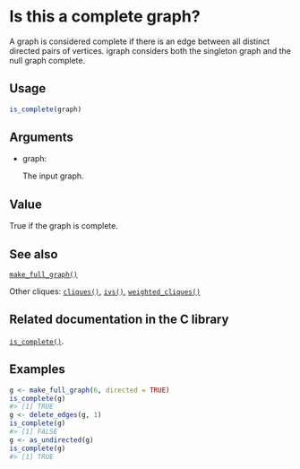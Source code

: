 # Is this a complete graph?

A graph is considered complete if there is an edge between all distinct
directed pairs of vertices. igraph considers both the singleton graph
and the null graph complete.

## Usage

``` r
is_complete(graph)
```

## Arguments

- graph:

  The input graph.

## Value

True if the graph is complete.

## See also

[`make_full_graph()`](https://r.igraph.org/reference/make_full_graph.md)

Other cliques: [`cliques()`](https://r.igraph.org/reference/cliques.md),
[`ivs()`](https://r.igraph.org/reference/ivs.md),
[`weighted_cliques()`](https://r.igraph.org/reference/weighted_cliques.md)

## Related documentation in the C library

[`is_complete()`](https://igraph.org/c/html/latest/igraph-Cliques.html#igraph_is_complete).

## Examples

``` r
g <- make_full_graph(6, directed = TRUE)
is_complete(g)
#> [1] TRUE
g <- delete_edges(g, 1)
is_complete(g)
#> [1] FALSE
g <- as_undirected(g)
is_complete(g)
#> [1] TRUE
```
